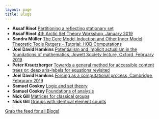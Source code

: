 ```yaml
---
layout: page
title: Blogs
---
```


* **Assaf Rinot** [Partitioning a reflecting stationary set](http://blog.assafrinot.com/?p=4559)
* **Assaf Rinot** [4th Arctic Set Theory Workshop, January 2019](http://blog.assafrinot.com/?p=4556)
* **Sandra Müller** [The Core Model Induction and Other Inner Model Theoretic Tools Rutgers - Tutorial: HOD Computations](https://muellersandra.github.io/upcomingtalk/talk/invconftalk/2019/02/09/TalkCMIworkshop.html)
* **Joel David Hamkins** [Potentialism and implicit actualism in the foundations of mathematics, Jowett Society lecture, Oxford, February 2019](http://jdh.hamkins.org/potentialism-and-implicit-actualism-in-the-foundations-of-mathematics-jowett-society-oxford-february-2019/)
* **Peter Krautzberger** [Towards a general method for accessible content trees or: deep aria-labels for equations revisited](https://www.peterkrautzberger.org/0209/)
* **Joel David Hamkins** [Forcing as a computational process, Cambridge, Februrary 2019](http://jdh.hamkins.org/forcing-as-a-computational-process-cambridge-februrary-2019/)
* **Samuel Coskey** [Logic and set theory](http://scoskey.org/course/1819s-502/)
* **Samuel Coskey** [Foundations of analysis](http://scoskey.org/course/1819s-314/)
* **Nick Gill** [Matrices for classical groups](https://nickpgill.github.io/matrices-for-classical-groups)
* **Nick Gill** [Groups with identical element counts](https://nickpgill.github.io/groups-with-identical-element-counts)

[Grab the feed for all Blogs!](Blogs.xml)

